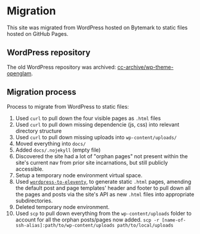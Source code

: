 # Migration

This site was migrated from WordPress hosted on Bytemark to static files hosted
on GitHub Pages.

## WordPress repository

The old WordPress repository was archived:
[cc-archive/wp-theme-openglam][ccarchive].

[ccarchive]: https://github.com/cc-archive/wp-theme-openglam


## Migration process

Process to migrate from WordPress to static files:

1. Used `curl` to pull down the four visible pages as `.html` files
2. Used `curl` to pull down missing dependencie (js, css) into relevant directory structure
3. Used `curl` to pull down missing uploads into `wp-content/uploads/`
4. Moved everything into `docs/`
5. Added `docs/.nojekyll` (empty file)
6. Discovered the site had a lot of "orphan pages" not present within the site's current nav from prior site incarnations, but still publicly accessible.
7. Setup a temporary node environment virtual space.
8. Used [`wordpress-to-eleventy`](https://github.com/mattl/wordpress-to-eleventy), to generate static `.html` pages, amending the default post and page templates' header and footer to pull down all the pages and posts via the site's API as new `.html` files into appropriate subdirectories.
9. Deleted temporary node environment.
10. Used `scp` to pull down everything from the `wp-content/uploads` folder to account for all the orphan posts/pages now added. `scp -r [name-of-ssh-alias]:path/to/wp-content/uploads path/to/local/uploads`

